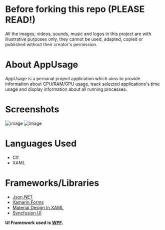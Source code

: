 # Before forking this repo (PLEASE READ!)
All the images, videos, sounds, music and logos in this project are with illustrative purposes only, they cannot be used, adapted, copied or published without their creator's permission.

# About AppUsage
AppUsage is a personal project application which aims to provide information about CPU/RAM/GPU usage, track selected applications's time usage and display information about all running processes.

# Screenshots
![image](https://user-images.githubusercontent.com/64515038/137496832-ccafddc2-d753-4965-92dd-fa1e6827e525.png)
![image](https://user-images.githubusercontent.com/64515038/137496902-ebad1b3e-877c-4232-a27f-fea8947826ae.png)

# Languages Used
* C#
* XAML

# Frameworks/Libraries
* [Json.NET](https://www.newtonsoft.com/json)
* [Xamarin.Forms](https://dotnet.microsoft.com/apps/xamarin/xamarin-forms)
* [Material Design In XAML](http://materialdesigninxaml.net/)
* [Syncfusion UI](https://www.syncfusion.com/)

**UI Framework used is [WPF](https://docs.microsoft.com/en-us/visualstudio/designers/getting-started-with-wpf?view=vs-2022).**
